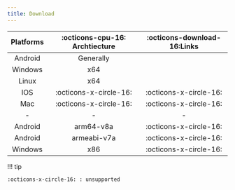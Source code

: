 ```yaml
---
title: Download
---
```


| Platforms | :octicons-cpu-16: Archtiecture | :octicons-download-16:Links |
| :-------: | :----------------------------: | :-------------------------: |
|  Android  |           Generally            |                             |
|  Windows  |              x64               |                             |
|   Linux   |              x64               |                             |
|    IOS    |     :octicons-x-circle-16:     |   :octicons-x-circle-16:    |
|    Mac    |     :octicons-x-circle-16:     |   :octicons-x-circle-16:    |
|     -     |               -                |              -              |
|  Android  |           arm64-v8a            |   :octicons-x-circle-16:    |
|  Android  |          armeabi-v7a           |   :octicons-x-circle-16:    |
|  Windows  |              x86               |   :octicons-x-circle-16:    |

!!! tip

    :octicons-x-circle-16: : unsupported



